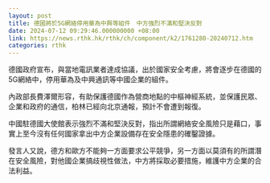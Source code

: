 ```yaml
---
layout: post
title: 德國將於5G網絡停用華為中興等組件　中方強烈不滿和堅決反對
date: 2024-07-12 09:29:46.000000000 +08:00
link: https://news.rthk.hk/rthk/ch/component/k2/1761280-20240712.htm
categories: rthk
---
```


德國政府宣布，與當地電訊業者達成協議，出於國家安全考慮，將會逐步在德國的5G網絡中，停用華為及中興通訊等中國企業的組件。

內政部長費澤爾形容，有助保護德國作為營商地點的中樞神經系統，並保護民眾、企業和政府的通信，柏林已經向北京通報，預計不會遭到報復。

中國駐德國大使館表示強烈不滿和堅決反對，指出所謂網絡安全風險只是藉口，事實上至今沒有任何國家拿出中方企業設備存在安全隱患的確鑿證據。

發言人又說，德方和歐方不能夠一方面要求公平競爭，另一方面以莫須有的所謂潛在安全風險，對他國企業搞歧視性做法，中方將採取必要措施，維護中方企業的合法利益。
